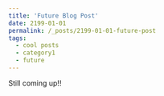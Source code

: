 ```yaml
---
title: 'Future Blog Post'
date: 2199-01-01
permalink: /_posts/2199-01-01-future-post
tags:
  - cool posts
  - category1
  - future
---
```



Still coming up!!